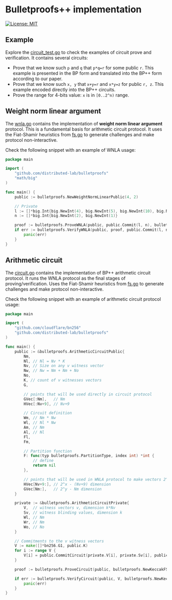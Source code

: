 # Bulletproofs++ implementation

[![License: MIT](https://img.shields.io/badge/License-MIT-yellow.svg)](https://opensource.org/licenses/MIT)

## Example

Explore the [circuit_test.go](./circuit_test.go) to check the examples of circuit prove and verification.
It contains several circuits:

- Prove that we know such `p` and `q` that `p*q=r` for some public `r`. This example is presented in the BP form and
  translated into the BP++ form according to our paper.
- Prove that we know such `x, y` that `x+y=r` and `x*y=z` for public `r, z`. This example encoded directly into the BP++
  circuits.
- Prove the range for 4-bits value: `x` is in `[0..2^n)` range.

## Weight norm linear argument

The [wnla.go](./wnla.go) contains the implementation of **weight norm linear argument** protocol. This is a fundamental
basis for arithmetic circuit protocol. It uses the Fiat-Shamir heuristics from [fs.go](./fs.go) to generate challenges
and make protocol non-interactive.

Check the following snippet with an example of WNLA usage:

```go
package main

import (
	"github.com/distributed-lab/bulletproofs"
	"math/big"
)

func main() {
	public := bulletproofs.NewWeightNormLinearPublic(4, 2)

	// Private
	l := []*big.Int{big.NewInt(4), big.NewInt(5), big.NewInt(10), big.NewInt(1)}
	n := []*big.Int{big.NewInt(2), big.NewInt(1)}

	proof := bulletproofs.ProveWNLA(public, public.Commit(l, n), bulletproofs.NewKeccakFS(), l, n)
	if err := bulletproofs.VerifyWNLA(public, proof, public.Commit(l, n), bulletproofs.NewKeccakFS()); err != nil {
		panic(err)
	}
}

```

## Arithmetic circuit

The [circuit.go](./circuit.go) contains the implementation of BP++ arithmetic circuit protocol.
It runs the WNLA protocol as the final stages of proving/verification. Uses the Fiat-Shamir heuristics
from [fs.go](./fs.go) to generate challenges
and make protocol non-interactive.

Check the following snippet with an example of arithmetic circuit protocol usage:

```go
package main

import (
	"github.com/cloudflare/bn256"
	"github.com/distributed-lab/bulletproofs"
)

func main() {
	public := &bulletproofs.ArithmeticCircuitPublic{
		Nm,
		Nl, // Nl = Nv * K
		Nv, // Size on any v witness vector
		Nw, // Nw = Nm + Nm + No
		No,
		K, // count of v witnesses vectors
		G,

		// points that will be used directly in circuit protocol
		GVec[:Nm],   // Nm
		HVec[:Nv+9], // Nv+9

		// Circuit definition 
		Wm, // Nm * Nw
		Wl, // Nl * Nw
		Am, // Nm
		Al, // Nl
		Fl,
		Fm,

		// Partition function
		F: func(typ bulletproofs.PartitionType, index int) *int {
			// define
			return nil
		},

		// points that will be used in WNLA protocol to make vectors 2^n len
		HVec[Nv+9:], // 2^x - (Nv+9) dimension
		GVec[Nm:],   // 2^y - Nm dimension
	}

	private := &bulletproofs.ArithmeticCircuitPrivate{
		V,  // witness vectors v, dimension k*Nv
		Sv, // witness blinding values, dimension k
		Wl, // Nm
		Wr, // Nm
		Wo, // No
	}

	// Commitments to the v witness vectors
	V := make([]*bn256.G1, public.K)
	for i := range V {
		V[i] = public.CommitCircuit(private.V[i], private.Sv[i], public.G, public.HVec)
	}

	proof := bulletproofs.ProveCircuit(public, bulletproofs.NewKeccakFS(), private)

	if err := bulletproofs.VerifyCircuit(public, V, bulletproofs.NewKeccakFS(), proof); err != nil {
		panic(err)
	}
}
```